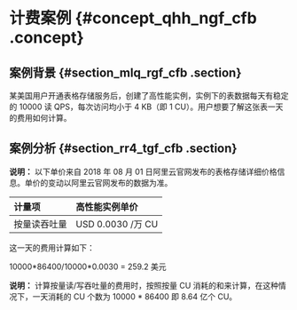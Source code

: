 # 计费案例 {#concept_qhh_ngf_cfb .concept}

## 案例背景 {#section_mlq_rgf_cfb .section}

某美国用户开通表格存储服务后，创建了高性能实例，实例下的表数据每天有稳定的 10000 读 QPS，每次访问均小于 4 KB（即 1 CU）。用户想要了解这张表一天的费用如何计算。

## 案例分析 {#section_rr4_tgf_cfb .section}

**说明：** 以下单价来自 2018 年 08 月 01 日阿里云官网发布的表格存储详细价格信息。单价的变动以阿里云官网发布的数据为准。

|计量项|高性能实例单价|
|:--|:------|
|按量读吞吐量|USD 0.0030 /万 CU|

这一天的费用计算如下：

10000\*86400/10000\*0.0030 = 259.2 美元

**说明：** 计算按量读/写吞吐量的费用时，按照按量 CU 消耗的和来计算，在这种情况下，一天消耗的 CU 个数为 10000 \* 86400 即 8.64 亿个 CU。

